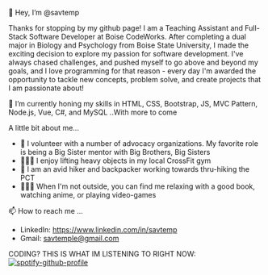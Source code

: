 👋 Hey, I’m @savtemp

Thanks for stopping by my github page! I am a Teaching Assistant and Full-Stack Software Developer at Boise CodeWorks. After completing a dual major in Biology and Psychology from Boise State University, I made the exciting decision to explore my passion for software development. I've always chased challenges, and pushed myself to go above and beyond my goals, and I love programming for that reason - every day I'm awarded the opportunity to tackle new concepts, problem solve, and create projects that I am passionate about!


🌱 I’m currently honing my skills in HTML, CSS, Bootstrap, JS, MVC Pattern, Node.js, Vue, C#, and MySQL ..With more to come


A little bit about me...

- 💞️ I volunteer with a number of advocacy organizations. My favorite role is being a Big Sister mentor with Big Brothers, Big Sisters
- 🏋🏻‍♀️ I enjoy lifting heavy objects in my local CrossFit gym
- 🥾 I am an avid hiker and backpacker working towards thru-hiking the PCT
- 💆🏻‍♀️ When I'm not outside, you can find me relaxing with a good book, watching anime, or playing video-games 


📫 How to reach me ...
- LinkedIn: https://www.linkedin.com/in/savtemp
- Gmail: savtemple@gmail.com

CODING? THIS IS WHAT IM LISTENING TO RIGHT NOW:
[![spotify-github-profile](https://spotify-github-profile.vercel.app/api/view?uid=1259910573&cover_image=true&theme=novatorem&show_offline=true&background_color=000000&bar_color=ea76f9&bar_color_cover=false)](https://spotify-github-profile.vercel.app/api/view?uid=1259910573&redirect=true)


<!---
savtemp/savtemp is a ✨ special ✨ repository because its `README.md` (this file) appears on your GitHub profile.
You can click the Preview link to take a look at your changes.
--->
